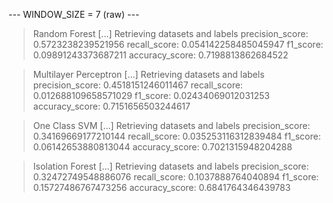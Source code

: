 
 --- WINDOW_SIZE = 7 (raw) --- 


> Random Forest
[...] Retrieving datasets and labels
precision_score: 0.5723238239521956
recall_score: 0.054142258485045947
f1_score: 0.09891243373687211
accuracy_score: 0.7198813862684522


> Multilayer Perceptron
[...] Retrieving datasets and labels
precision_score: 0.4518151246011467
recall_score: 0.012688109658571029
f1_score: 0.02434069012031253
accuracy_score: 0.7151656503244617


> One Class SVM
[...] Retrieving datasets and labels
precision_score: 0.34169669177210144
recall_score: 0.035253116312839484
f1_score: 0.06142653880813044
accuracy_score: 0.7021315948204288


> Isolation Forest
[...] Retrieving datasets and labels
precision_score: 0.32472749548886076
recall_score: 0.1037888764040894
f1_score: 0.15727486767473256
accuracy_score: 0.6841764346439783

